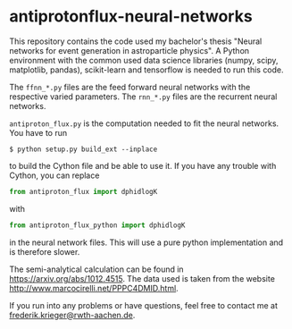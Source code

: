 # antiprotonflux-neural-networks

This repository contains the code used my bachelor's thesis "Neural networks for event generation in astroparticle physics". A Python environment with the common used data science libraries (numpy, scipy, matplotlib, pandas), scikit-learn and tensorflow is needed to run this code.

The `ffnn_*.py` files are the feed forward neural networks with the respective varied parameters. The `rnn_*.py` files are the recurrent neural networks. 

`antiproton_flux.py` is the computation needed to fit the neural networks. You have to run 
```
$ python setup.py build_ext --inplace
```
to build the Cython file and be able to use it. If you have any trouble with Cython, you can replace 
```python
from antiproton_flux import dphidlogK
```
with 
```python
from antiproton_flux_python import dphidlogK
```
in the neural network files. This will use a pure python implementation and is therefore slower.

The semi-analytical calculation can be found in <https://arxiv.org/abs/1012.4515>. The data used is taken from the website <http://www.marcocirelli.net/PPPC4DMID.html>.

If you run into any problems or have questions, feel free to contact me at <frederik.krieger@rwth-aachen.de>.